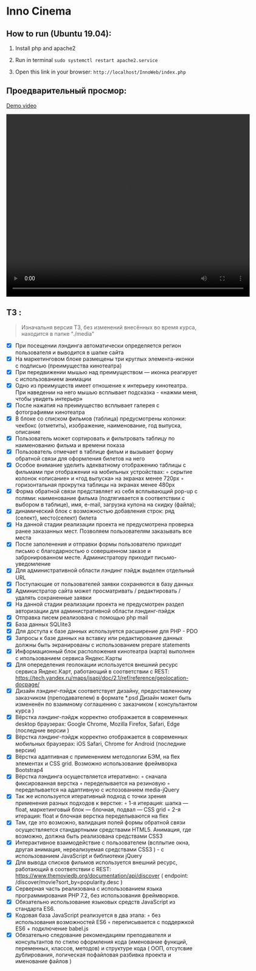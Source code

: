 # Inno Cinema

## How to run (Ubuntu 19.04):

1. Install php and apache2

2. Run in terminal `sudo systemctl restart apache2.service`

3. Open this link in your browser: `http://localhost/InnoWeb/index.php`

## Проедварительный просмор:

[Demo video](./media/demo.mp4)

<video width="640" height="480" controls>
  <source src="./media/demo.mp4" type="video/mp4">
</video>

## ТЗ :

> Изначальня версия ТЗ, без изменений внесённых во время курса, находится в папке "./media"

-   [x] При посещении лэндинга автоматически определяется регион пользователя и выводится в шапке сайта
-   [x] На маркетинговом блоке размещены три круглых элемента-иконки с подписью (преимущества кинотеатра)
-   [x] При передвижении мышью над преимуществом — иконка реагирует с использованием анимации
-   [x] Одно из преимуществ имеет отношение к интерьеру кинотеатра. При наведении на него мышью всплывает подсказка - «нажми меня, чтобы увидеть интерьер»
-   [x] После нажатия на преимущество всплывает галерея с фотографиями кинотеатра
-   [x] В блоке со списком фильмов (таблица) предусмотрены колонки: чекбокс (отметить), изображение, наименование, год выпуска, описание
-   [x] Пользователь может сортировать и фильтровать таблицу по наименованию фильма и времени показа
-   [x] Пользователь отмечает в таблице фильм и вызывает форму обратной связи для оформления билетов на него
-   [x] Особое внимание уделить адекватному отображению таблицы с фильмами при отображении на мобильных устройствах:
        ◦ скрытие колонок «описание» и «год выпуска» на экранах менее 720px
        ◦ горизонтальная прокрутка таблицы на экранах менее 480px
-   [x] Форма обратной связи представляет из себя всплывающий pop-up с полями: наименование фильма (подтягивается в соответствии с выбором в таблице), имя, e-mail, загрузка купона на скидку (файла);
-   [x] динамический блок с возможностью добавления строк: ряд (селект), место(селект) билета
-   [x] На данной стадии реализации проекта не предусмотрена проверка ранее заказанных мест. Позволяем пользователям заказывать все места
-   [x] После заполенения и отправки формы пользователю приходит письмо с благодарностью о совершенном заказе и забронированном месте. Администратору приходит письмо-уведомление
-   [x] Для административной области лэндинг пэйдж выделен отдельный URL
-   [x] Поступающие от пользователей заявки сохраняются в базу данных
-   [x] Администратор сайта может просматривать / редактировать / удалять сохраненные заявки
-   [x] На данной стадии реализации проекта не предусмотрен раздел авторизации для административной области лэндинг-пэйдж
-   [x] Отправка писем реализована с помощью php mail
-   [x] База данных SQLlite3
-   [x] Для доступа к базе данных используется расширение для PHP - PDO
-   [x] Запросы к базе данных на вставку или редактирование данных должны быть экранированы с использованием prepare statements
-   [x] Информационный блок расположения кинотеатра (карта) выполнен с ипользованием сервиса Яндекс.Карты
-   [x] Для опеределения геолокации используется внешний ресурс сервиса Яндекс.Карт, работающий в соответствии с REST:
        https://tech.yandex.ru/maps/jsapi/doc/2.1/ref/reference/geolocation-docpage/
-   [x] Дизайн лэндинг-пэйдж соответствует дизайну, предоставленному заказчиком (преподавателем) в формате \*.psd Дизайн может быть измененён по взаимному соглашению с заказчиком ( консультантом курса )
-   [x] Вёрстка лэндинг-пэйдж корректно отображается в современных desktop браузерах: Google Chrome, Mozilla Firefox, Safari, Edge (последние верcии )
-   [x] Вёрстка лэндинг-пэйдж корректно отображается в современных мобильных браузерах: iOS Safari, Chrome for Android (последние версии)
-   [x] Вёрстка адаптивная с применением методологии БЭМ, на flex элементах и CSS grid. Возможно использование фреймворка Bootstrap4
-   [x] Вёрстка лэндинга осуществляется итеративно:
        ◦ сначала фиксированная верстка
        ◦ переделывается на резиновую
        ◦ переделывается на адаптивную с испозованием media-jQuery
-   [x] Так же используется итеративный подход с точки зрения применения разных подходов к верстке:
        ◦ 1-я итерация: шапка — float, маркетинговый блок — блочная, подвал —
        CSS grid
        ◦ 2-я итерация: float и блочная верстка переделываются на flex
-   [x] Там, где это возможно, валидация полей формы обратной связи осуществляется стандартными средствами HTML5. Анимация, где возможно, должна быть реализована средствами CSS3
-   [x] Интерактивное взаимодействие с пользователем (всплытие окна, другая анимация, нереализуемая средствами CSS3 ) - с использованием JavaScript и библиотеки jQuery
-   [x] Для вывода списков фильмов используется внешний ресурс, работающий в соответствии с REST: https://www.themoviedb.org/documentation/api/discover ( endpoint: /discover/movie?sort_by=popularity.desc )
-   [x] Серверная часть реализована с использованием языка программирования PHP 7.2, без использования фреймворков.
-   [x] Обязательно использование языковых средств JavaScript из стандарта ES6.
-   [x] Кодовая база JavaScript реализуется в два этапа:
        ◦ без использования возможностей ES6
        ◦ переписывается с поддержкой ES6 + подключение babel.js
-   [x] Обязательно следование рекомендациям преподавателя и консультантов по стилю оформления кода (именование функций, переменных, классов, методов) и структуре кода ( ООП, отсутсвие дублирования, логическая пофайловая разбивка проекта и именование файлов )

